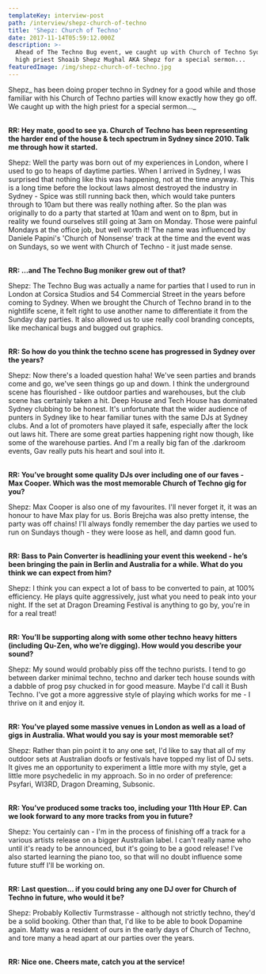 ```yaml
---
templateKey: interview-post
path: /interview/shepz-church-of-techno
title: 'Shepz: Church of Techno'
date: 2017-11-14T05:59:12.000Z
description: >-
  Ahead of The Techno Bug event, we caught up with Church of Techno Sydney's
  high priest Shoaib Shepz Mughal AKA Shepz for a special sermon...
featuredImage: /img/shepz-church-of-techno.jpg
---
```

Shepz_ has been doing proper techno in Sydney for a good while and those familiar with his Church of Techno parties will know exactly how they go off. We caught up with the high priest for a special sermon..._
<br><br>

**RR: Hey mate, good to see ya. Church of Techno has been representing the harder end of the house & tech spectrum in Sydney since 2010. Talk me through how it started.**

Shepz: Well the party was born out of my experiences in London, where I used to go to heaps of daytime parties. When I arrived in Sydney, I was surprised that nothing like this was happening, not at the time anyway. This is a long time before the lockout laws almost destroyed the industry in Sydney - Spice was still running back then, which would take punters through to 10am but there was really nothing after. So the plan was originally to do a party that started at 10am and went on to 8pm, but in reality we found ourselves still going at 3am on Monday. Those were painful Mondays at the office job, but well worth it! The name was influenced by Daniele Papini's 'Church of Nonsense' track at the time and the event was on Sundays, so we went with Church of Techno - it just made sense.
<br><br>

**RR: …and The Techno Bug moniker grew out of that?**

Shepz: The Techno Bug was actually a name for parties that I used to run in London at Corsica Studios and 54 Commercial Street in the years before coming to Sydney. When we brought the Church of Techno brand in to the nightlife scene, it felt right to use another name to differentiate it from the Sunday day parties. It also allowed us to use really cool branding concepts, like mechanical bugs and bugged out graphics.
<br><br>

**RR: So how do you think the techno scene has progressed in Sydney 
over the years?**

Shepz: Now there's a loaded question haha! We've seen parties and brands come and go, we've seen things go up and down. I think the underground scene has flourished - like outdoor parties and warehouses, but the club scene has certainly taken a hit. Deep House and Tech House has dominated Sydney clubbing to be honest. It's unfortunate that the wider audience of punters in Sydney like to hear familiar tunes with the same DJs at Sydney clubs. And a lot of promoters have played it safe, especially after the lock out laws hit. There are some great parties happening right now though, like some of the warehouse parties. And I'm a really big fan of the .darkroom events, Gav really puts his heart and soul into it.
<br><br>

**RR: You’ve brought some quality DJs over including one of our faves - Max Cooper. Which was the most memorable Church of Techno gig for you?**

Shepz: Max Cooper is also one of my favourites. I'll never forget it, it was an honour to have Max play for us. Boris Brejcha was also pretty intense, the party was off chains! I'll always fondly remember the day parties we used to run on Sundays though - they were loose as hell, and damn good fun.
<br><br>

**RR: Bass to Pain Converter is headlining your event this weekend - he’s been bringing the pain in Berlin and Australia for a while. What do you think we can expect from him?**

Shepz: I think you can expect a lot of bass to be converted to pain, at 100% efficiency. He plays quite aggressively, just what you need to peak into your night. If the set at Dragon Dreaming Festival is anything to go by, you're in for a real treat!
<br><br>

**RR: You’ll be supporting along with some other techno heavy hitters (including Qu-Zen, who we’re digging). How would you describe your sound?** 

Shepz: My sound would probably piss off the techno purists. I tend to go between darker minimal techno, techno and darker tech house sounds with a dabble of prog psy chucked in for good measure. Maybe I'd call it Bush Techno. I've got a more aggressive style of playing which works for me - I thrive on it and enjoy it.
<br><br>

**RR: You’ve played some massive venues in London as well as a load of gigs in Australia. What would you say is your most memorable set?**

Shepz: Rather than pin point it to any one set, I'd like to say that all of my outdoor sets at Australian doofs or festivals have topped my list of DJ sets. It gives me an opportunity to experiment a little more with my style, get a little more psychedelic in my approach. So in no order of preference: Psyfari, WI3RD, Dragon Dreaming, Subsonic.
<br><br>

**RR: You’ve produced some tracks too, including your 11th Hour EP. Can we look forward to any more tracks from you in future?**

Shepz: You certainly can - I'm in the process of finishing off a track for a various artists release on a bigger Australian label. I can't really name who until it's ready to be announced, but it's going to be a good release! I've also started learning the piano too, so that will no doubt influence some future stuff I'll be working on.
<br><br>

**RR: Last question... if you could bring any one DJ over for Church of Techno in future, who would it be?**

Shepz: Probably Kollectiv Turmstrasse - although not strictly techno, they'd be a solid booking. Other than that, I'd like to be able to book Dopamine again. Matty was a resident of ours in the early days of Church of Techno, and tore many a head apart at our parties over the years.
<br><br>

**RR: Nice one. Cheers mate, catch you at the service!**
